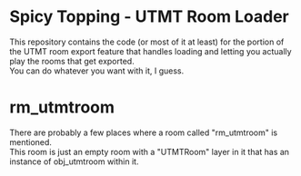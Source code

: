 # Spicy Topping - UTMT Room Loader

This repository contains the code (or most of it at least) for the portion of the UTMT room export feature that handles loading and letting you actually play the rooms that get exported.  
You can do whatever you want with it, I guess.

# rm_utmtroom

There are probably a few places where a room called "rm_utmtroom" is mentioned.  
This room is just an empty room with a "UTMTRoom" layer in it that has an instance of obj_utmtroom within it.